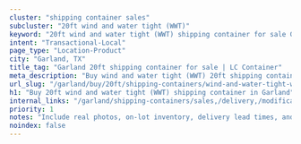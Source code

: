 ```yaml
---
cluster: "shipping container sales"
subcluster: "20ft wind and water tight (WWT)"
keyword: "20ft wind and water tight (WWT) shipping container for sale Garland, TX"
intent: "Transactional-Local"
page_type: "Location-Product"
city: "Garland, TX"
title_tag: "Garland 20ft shipping container for sale | LC Container"
meta_description: "Buy wind and water tight (WWT) 20ft shipping container sale with local delivery in Garland, TX. LC Container — local Since 2003. Request a fast quote today."
url_slug: "/garland/buy/20ft/shipping-containers/wind-and-water-tight-wwt"
h1: "Buy 20ft wind and water tight (WWT) shipping container in Garland"
internal_links: "/garland/shipping-containers/sales,/delivery,/modifications"
priority: 1
notes: "Include real photos, on-lot inventory, delivery lead times, and financing info."
noindex: false
---
```


<!-- TODO: Add unique city/inventory copy, images, and internal links here. -->

